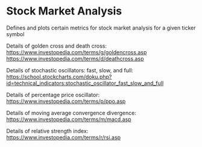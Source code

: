 # Stock Market Analysis
Defines and plots certain metrics for stock market analysis for a given ticker symbol

Details of golden cross and death cross: 
https://www.investopedia.com/terms/g/goldencross.asp
https://www.investopedia.com/terms/d/deathcross.asp

Details of stochastic oscillators: fast, slow, and full:
https://school.stockcharts.com/doku.php?id=technical_indicators:stochastic_oscillator_fast_slow_and_full

Details of percentage price oscillator:
https://www.investopedia.com/terms/p/ppo.asp

Details of moving average convergence divergence:
https://www.investopedia.com/terms/m/macd.asp

Details of relative strength index:
https://www.investopedia.com/terms/r/rsi.asp
